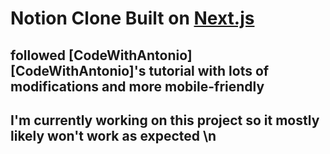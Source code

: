 # Notion Clone Built on [Next.js][nextjs]

## followed [CodeWithAntonio][CodeWithAntonio]'s tutorial with lots of modifications and more mobile-friendly  

[nextjs]: https://nextjs.org

## I'm currently working on this project so it mostly likely won't work as expected \n
